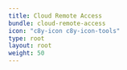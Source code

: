 ```yaml
---
title: Cloud Remote Access 
bundle: cloud-remote-access 
icon: "c8y-icon c8y-icon-tools" 
type: root 
layout: root
weight: 50
---
```

